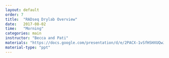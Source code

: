 ```yaml
---
layout: default
order: 7
title:  "RADseq Drylab Overview"
date:   2017-08-02
time:   "Morning"
categories: main
instructor: "Becca and Pati"
materials: "https://docs.google.com/presentation/d/e/2PACX-1vSfHSHXUQwJsnm-pTigycWXzQGl0hIJ_DOOPapWPprEoFXnalfBx1iU1lLQ0t2F0D8GK2y7eOBY2bH1/pub?start=false&loop=false&delayms=60000"
material-type: "ppt"
---
```


